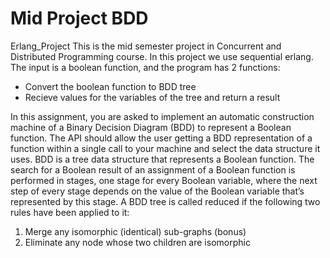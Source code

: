 # Mid Project BDD
Erlang_Project
This is the mid semester project in Concurrent and Distributed Programming course. In this project we use sequential erlang. The input is a boolean function, and the program has 2 functions:

   * Convert the boolean function to BDD tree
   * Recieve values for the variables of the tree and return a result

In this assignment, you are asked to implement an automatic construction machine of a Binary Decision
Diagram (BDD) to represent a Boolean function. The API should allow the user getting a BDD
representation of a function within a single call to your machine and select the data structure it uses.
BDD is a tree data structure that represents a Boolean function. The search for a Boolean result of an
assignment of a Boolean function is performed in stages, one stage for every Boolean variable, where the
next step of every stage depends on the value of the Boolean variable that’s represented by this stage.
A BDD tree is called reduced if the following two rules have been applied to it:
1. Merge any isomorphic (identical) sub-graphs (bonus)
2. Eliminate any node whose two children are isomorphic
